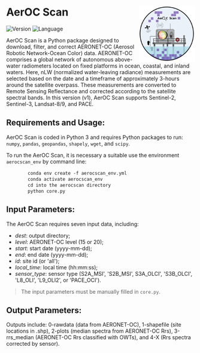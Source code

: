 # AerOC Scan <img src="img/aerocscan.svg" width="150" align="right" />
![Version](https://img.shields.io/badge/version-v1-yellow)
![Language](https://img.shields.io/badge/language-Python-blue)

AerOC Scan is a Python package designed to download, filter, and correct AERONET-OC (Aerosol Robotic Network-Ocean Color) data. AERONET-OC comprises a global network of autonomous above-water radiometers located on fixed platforms in ocean, coastal, and inland waters. Here, nLW (normalized water-leaving radiance) measurements are selected based on the date and a timeframe of approximately 3-hours around the satellite overpass. These measurements are converted to Remote Sensing Reflectance and corrected according to the satellite spectral bands. In this version (v1), AerOC Scan supports Sentinel-2, Sentinel-3, Landsat-8/9, and PACE. 


## Requirements and Usage:
AerOC Scan is coded in Python 3 and requires Python packages to run: `numpy`, `pandas`, `geopandas`, `shapely`, `wget`, and `scipy`.

To run the AerOC Scan, it is necessary a suitable use the environment `aerocscan_env` by command line:

            conda env create -f aerocscan_env.yml
            conda activate aerocscan_env
            cd into the aerocscan directory
            python core.py

## Input Parameters:
The AerOC Scan requires seven input data, including:  

* *dest*: output directory;
* *level*: AERONET-OC level (15 or 20);
* *start*: start date (yyyy-mm-dd);
* *end*: end date (yyyy-mm-dd);
* *id*: site id (or 'all');
* *local_time*: local time (hh:mm:ss);
* *sensor_type*: sensor type (S2A_MSI', 'S2B_MSI', S3A_OLCI', 'S3B_OLCI', 'L8_OLI', 'L9_OLI2', or 'PACE_OCI').

> The input parameters must be manually filled in `core.py`.

## Output Parameters:
Outputs include: 0-rawdata (data from AERONET-OC), 1-shapefile (site locations in .shp), 2-plots (median spectra from AERONET-OC Rrs), 3-rrs_median (AERONET-OC Rrs classified with OWTs), and 4-X (Rrs spectra corrected by sensor).